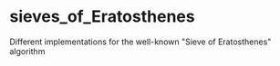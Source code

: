 # sieves_of_Eratosthenes
Different implementations for the well-known "Sieve of Eratosthenes" algorithm
